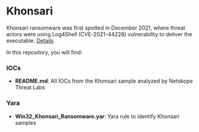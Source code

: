 # Khonsari
Khonsari ransomware was first spotted in December 2021, where threat actors were using Log4Shell (CVE-2021-44228) vulnerability to deliver the executable. [Details](https://www.netskope.com/blog/khonsari-new-ransomware-delivered-through-log4shell)

In this repository, you will find:

### IOCs
* **README.md**: All IOCs from the Khonsari sample analyzed by Netskope Threat Labs

### Yara
* **Win32_Khonsari_Ransomware.yar**: Yara rule to identify Khonsari samples
